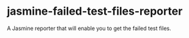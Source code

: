 # jasmine-failed-test-files-reporter
A Jasmine reporter that will enable you to get the failed test files.

